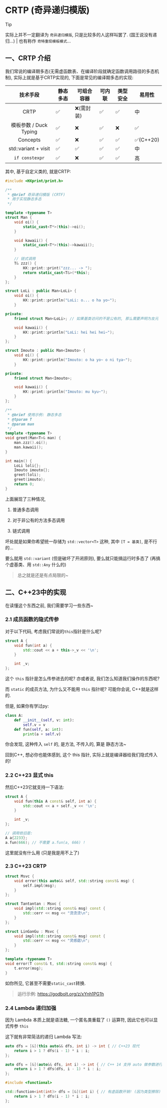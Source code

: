 # CRTP (奇异递归模版)

> [!TIP]
> 实际上并不一定翻译为 `奇异递归模版`, 只是比较多的人这样叫罢了. (国王说没有递归...) | 也有称作 `奇特重现模板模式`...

## 一、CRTP 介绍
我们常说的编译期多态(无需虚函数表、在编译阶段就确定函数调用路径的多态机制), 实际上就是基于CRTP实现的, 下面是常见的编译期多态的实现:

| 技术手段 | 静态多态 | 可组合容器  | 可内联 | 类型安全 | 易用性      |
| :-: | - | - | - | - | - |
| CRTP |✅ | ❌(需封装) |✅|✅ | 中 |
| 模板参数 / Duck Typing   |✅|❌|✅|❌|✅|
| Concepts |✅ | ❌|✅|✅ | ✅(C++20) |
| std::variant + visit |✅ |✅   |✅|✅ | 中 |
| `if constexpr` |✅ | ❌|✅|✅ | 高 |

其中, 基于自定义类的, 就是CRTP:

```cpp
#include <HXprint/print.h>

/**
 * @brief 奇异递归模版 (CRTF)
 * 用于实现静态多态
 */

template <typename T>
struct Man {
    void oi() {
        static_cast<T*>(this)->oi();
    }

    void kawaii() {
        static_cast<T*>(this)->kawaii();
    }

    // 链式调用
    T& zzz() {
        HX::print::print("zzz... -> ");
        return static_cast<T&>(*this);
    }
};

struct LoLi : public Man<LoLi> {
    void oi() {
        HX::print::println("LoLi: o... o ha yo~");
    }

private:
    friend struct Man<LoLi>; // 如果基类访问的不是公有的, 那么需要声明为友元

    void kawaii() {
        HX::print::println("LoLi: hei hei hei~");
    }
};

struct Imouto : public Man<Imouto> {
    void oi() {
        HX::print::println("Imouto: o ha yo~ o ni tya~");
    }

private:
    friend struct Man<Imouto>;

    void kawaii() {
        HX::print::println("Imouto: mu kyu~");
    }
};

/**
 * @brief 使用示例: 静态多态
 * @tparam T 
 * @param man 
 */
template <typename T>
void greet(Man<T>& man) {
    man.zzz().oi();
    man.kawaii();
}

int main() {
    LoLi loli{};
    Imouto imouto{};
    greet(loli);
    greet(imouto);
    return 0;
}
```

上面展现了三种情况,

1. 普通多态调用

2. 对于非公有的方法多态调用

3. 链式调用

坏处就是如果你希望统一存储为 `std::vector<T>` 这种, 其中 `[T = 基类]`, 是不行的...

要么就用 `std::variant` (但是破坏了开闭原则), 要么就只能搞运行时多态了 (再搞个虚基类、用 `std::Any` 什么的)

> 总之就是还是有点局限的~

## 二、C++23中的实现

在读懂这个东西之前, 我们需要学习一些东西~

### 2.1 成员函数的隐式传参

对于以下代码, 考虑我们常说的`this`指针是什么呢?

```cpp
struct A {
    void fun(int a) {
        std::cout << a + this->_v << '\n';
    }

    int _v;
};
```

这个 `this` 指针是怎么传参进去的呢? 亦或者说, 我们怎么知道我们操作的东西呢?

而 `static` 的成员方法, 为什么又不能用 `this` 指针呢? 可能你会说, C++就是这样的.

但是, 如果你有学过py:

```py
class A:
    def __init__(self, v: int):
        self.v = v
    def fun(self, a: int):
        print(a + self.v)
```

你会发现, 这种传入 `self` 的, 是方法, 不传入的, 算是 静态方法~

回到C++, 想必你也能体感到, 这个 this 指针, 实际上就是编译器给我们隐式传入的!

### 2.2 C++23 显式 this

然后C++23它就支持一下语法:

```cpp
struct A {
    void fun(this A const& self, int a) {
        std::cout << a + self._v << '\n';
    }

    int _v;
};

// 调用依旧是:
A a{2233};
a.fun(666); // 不需要 a.fun(a, 666) !
```

这里就没有什么用 (只是我是用不上了)

### 2.3 C++23 CRTP

```cpp
struct Msvc {
    void error(this auto&& self, std::string const& msg) {
        self.impl(msg);
    }
};

struct Tantantan : Msvc {
    void impl(std::string const& msg) const {
        std::cerr << msg << "烫烫烫\n";
    }
};

struct LinGanGu : Msvc {
    void impl(std::string const& msg) const {
        std::cerr << msg << "灵感菇\n";
    }
};

template <typename T>
void error(T const& t, std::string const& msg) {
    t.error(msg);
}
```

如你所见, 它甚至不需要`static_cast`转换.

> 运行示例: https://godbolt.org/z/xYnh1PG1h

### 2.4 Lambda 递归加强

因为 Lambda 本质上就是语法糖, 一个匿名类重载了 `()` 运算符, 因此它也可以显式传参 `this`

这下就有非常简洁的递归 Lambda 写法:

```cpp [z1-C++23]
auto dfs = [&](this auto&& dfs, int i) -> int { // C++23 现代
    return i > 1 ? dfs(i - 1) * i : i;
};
```

```cpp [z1-C++14]
auto dfs = [&](auto&& dfs, int i) -> int { // C++ 14 支持 auto 做参数进行推导
    return i > 1 ? dfs(dfs, i - 1) * i : i;
};
```

```cpp [z1-C++11]
#include <functional>

std::function<int(int)> dfs = [&](int i) { // 有虚函数开销! (因为类型擦除)
    return i > 1 ? dfs(i - 1) * i : i;
};
```